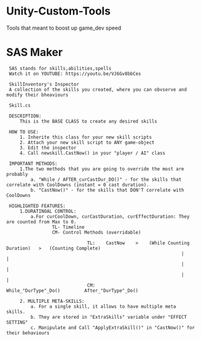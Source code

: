 # Unity-Custom-Tools
Tools that meant to boost up game_dev speed

# SAS Maker
     SAS stands for skills,abilities,spells
     Watch it on YOUTUBE: https://youtu.be/VJ6Gv8bbCes 

     SkillInventory's Inspector  
     A collection of the skills you created, where you can obvserve and modify their bheaviours

     Skill.cs
     
     DESCRIPTION:
         This is the BASE CLASS to create any desired skills
     
     HOW TO USE: 
         1. Inherite this class for your new skill scripts
         2. Attach your new skill script to ANY game-object
         3. Edit the inspector
         4. Call newskill.CastNow() in your "player / AI" class
     
     IMPORTANT METHODS:
         1.The two methods that you are going to override the most are probably
             a. "While / AFTER_curCastDur_DO()" - for the skills that correlate with CoolDowns (instant = 0 cast duration).
             b. "CastNow()" - for the skills that DON'T correlate with CoolDowns
         
     HIGHLIGHTED FEATURES:
         1.DURATINOAL CONTROL:
             a.For curCoolDown, curCastDuration, curEffectDuration: They are counted from Max to 0.
                     TL- Timeline
                     CM- Control Methods (overridable)
     
                                  TL:    CastNow    >    (While Counting Duration)   >   (Counting Complete)      
                                                                     |                            |    
                                                                     |                            |
                                                                     |                            |
                                  CM:                       While_"DurType"_Do()         After_"DurType"_Do()         
                                     
         2. MULTIPLE META-SKILLS:
             a. For a single skill, it allows to have multiple meta skills.
             b. They are stored in "ExtraSkills" variable under "EFFECT SETTING"
             c. Manipulate and Call "ApplyExtraSkill()" in "CastNow()" for their behaviours
